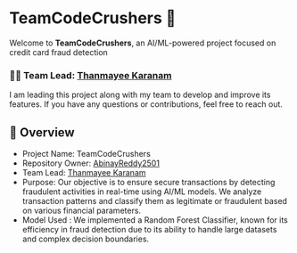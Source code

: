 # TeamCodeCrushers 🚀  
Welcome to **TeamCodeCrushers**, an AI/ML-powered project focused on credit card fraud detection   

### 👩‍💻 Team Lead: [Thanmayee Karanam](https://github.com/thanmayee222)  
I am leading this project along with my team to develop and improve its features. If you have any questions or contributions, feel free to reach out.  

## 📖 Overview  
- Project Name: TeamCodeCrushers  
- Repository Owner: [AbinayReddy2501](https://github.com/AbinayReddy2501)  
- Team Lead: [Thanmayee Karanam](https://github.com/thanmayee222)  
- Purpose: Our objective is to ensure secure transactions by detecting fraudulent activities in real-time using AI/ML models. We analyze transaction patterns and classify them as legitimate or fraudulent based on various financial parameters.  
- Model Used : We implemented a Random Forest Classifier, known for its efficiency in fraud detection due to its ability to handle large datasets and complex decision boundaries.
